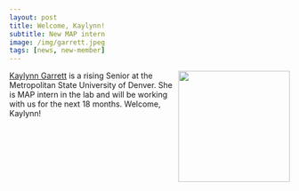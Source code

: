 ```yaml
---
layout: post
title: Welcome, Kaylynn!
subtitle: New MAP intern
image: /img/garrett.jpeg
tags: [news, new-member]
---
```

<img align="right" src="/img/garrett.jpg" style="width:200px !important;height:200px !important;" />
<a href="/docs/garrett-cv.pdf">Kaylynn Garrett</a> is a rising Senior at the Metropolitan State University of Denver. She is MAP intern in the lab and will be working with us for the next 18 months. Welcome, Kaylynn!
<br>
<br>
